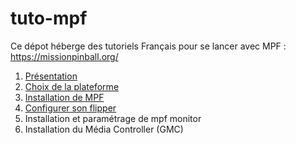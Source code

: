 # tuto-mpf

Ce dépot héberge des tutoriels Français pour se lancer avec MPF : https://missionpinball.org/

 1. [Présentation](Presentation.md)
 2. [Choix de la plateforme](Hardware.md)
 3. [Installation de MPF](Installation.md)
 4. [Configurer son flipper](Configuration.md)
 8. Installation et paramétrage de mpf monitor
 9. Installation du Média Controller (GMC)
